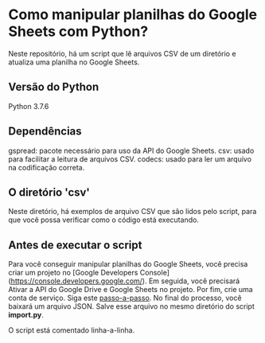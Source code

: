 # Como manipular planilhas do Google Sheets com Python?
Neste repositório, há um script que lê arquivos CSV de um diretório e atualiza uma planilha no Google Sheets.

## Versão do Python
Python 3.7.6

## Dependências
gspread: pacote necessário para uso da API do Google Sheets.
csv: usado para facilitar a leitura de arquivos CSV.
codecs: usado para ler um arquivo na codificação correta.

## O diretório 'csv'
Neste diretório, há exemplos de arquivo CSV que são lidos pelo script, para que você possa verificar como o código está executando.

## Antes de executar o script
Para você conseguir manipular planilhas do Google Sheets, você precisa criar um projeto no [Google Developers Console] (https://console.developers.google.com/).
Em seguida, você precisará Ativar a API do Google Drive e Google Sheets no projeto.
Por fim, crie uma conta de serviço. Siga este [passo-a-passo](https://support.google.com/a/answer/7378726?hl=pt-BR).
No final do processo, você baixará um arquivo JSON.
Salve esse arquivo no mesmo diretório do script **import.py**.

O script está comentado linha-a-linha.
